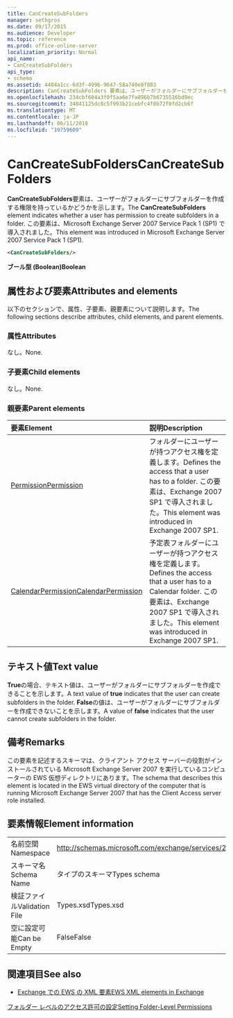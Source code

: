```yaml
---
title: CanCreateSubFolders
manager: sethgros
ms.date: 09/17/2015
ms.audience: Developer
ms.topic: reference
ms.prod: office-online-server
localization_priority: Normal
api_name:
- CanCreateSubFolders
api_type:
- schema
ms.assetid: 4404a1cc-6d3f-4996-9647-58a740e8f883
description: CanCreateSubFolders 要素は、ユーザーがフォルダーにサブフォルダーを作成する権限を持っているかどうかを示します。 この要素は、Microsoft Exchange Server 2007 Service Pack 1 (SP1) で導入されました。
ms.openlocfilehash: 234cbf604a3f0f5aa6e7fa896b7b6735516bd9ec
ms.sourcegitcommit: 34041125dc8c5f993b21cebfc4f8b72f0fd2cb6f
ms.translationtype: MT
ms.contentlocale: ja-JP
ms.lasthandoff: 06/11/2018
ms.locfileid: "19759609"
---
```

# <a name="cancreatesubfolders"></a><span data-ttu-id="7b749-104">CanCreateSubFolders</span><span class="sxs-lookup"><span data-stu-id="7b749-104">CanCreateSubFolders</span></span>

<span data-ttu-id="7b749-105">**CanCreateSubFolders**要素は、ユーザーがフォルダーにサブフォルダーを作成する権限を持っているかどうかを示します。</span><span class="sxs-lookup"><span data-stu-id="7b749-105">The **CanCreateSubFolders** element indicates whether a user has permission to create subfolders in a folder.</span></span> <span data-ttu-id="7b749-106">この要素は、Microsoft Exchange Server 2007 Service Pack 1 (SP1) で導入されました。</span><span class="sxs-lookup"><span data-stu-id="7b749-106">This element was introduced in Microsoft Exchange Server 2007 Service Pack 1 (SP1).</span></span> 
  
```xml
<CanCreateSubFolders/>
```

 <span data-ttu-id="7b749-107">**ブール型 (Boolean)**</span><span class="sxs-lookup"><span data-stu-id="7b749-107">**Boolean**</span></span>
## <a name="attributes-and-elements"></a><span data-ttu-id="7b749-108">属性および要素</span><span class="sxs-lookup"><span data-stu-id="7b749-108">Attributes and elements</span></span>

<span data-ttu-id="7b749-109">以下のセクションで、属性、子要素、親要素について説明します。</span><span class="sxs-lookup"><span data-stu-id="7b749-109">The following sections describe attributes, child elements, and parent elements.</span></span>
  
### <a name="attributes"></a><span data-ttu-id="7b749-110">属性</span><span class="sxs-lookup"><span data-stu-id="7b749-110">Attributes</span></span>

<span data-ttu-id="7b749-111">なし。</span><span class="sxs-lookup"><span data-stu-id="7b749-111">None.</span></span>
  
### <a name="child-elements"></a><span data-ttu-id="7b749-112">子要素</span><span class="sxs-lookup"><span data-stu-id="7b749-112">Child elements</span></span>

<span data-ttu-id="7b749-113">なし。</span><span class="sxs-lookup"><span data-stu-id="7b749-113">None.</span></span>
  
### <a name="parent-elements"></a><span data-ttu-id="7b749-114">親要素</span><span class="sxs-lookup"><span data-stu-id="7b749-114">Parent elements</span></span>

|<span data-ttu-id="7b749-115">**要素**</span><span class="sxs-lookup"><span data-stu-id="7b749-115">**Element**</span></span>|<span data-ttu-id="7b749-116">**説明**</span><span class="sxs-lookup"><span data-stu-id="7b749-116">**Description**</span></span>|
|:-----|:-----|
|[<span data-ttu-id="7b749-117">Permission</span><span class="sxs-lookup"><span data-stu-id="7b749-117">Permission</span></span>](permission.md) <br/> |<span data-ttu-id="7b749-118">フォルダーにユーザーが持つアクセス権を定義します。</span><span class="sxs-lookup"><span data-stu-id="7b749-118">Defines the access that a user has to a folder.</span></span> <span data-ttu-id="7b749-119">この要素は、Exchange 2007 SP1 で導入されました。</span><span class="sxs-lookup"><span data-stu-id="7b749-119">This element was introduced in Exchange 2007 SP1.</span></span>  <br/> |
|[<span data-ttu-id="7b749-120">CalendarPermission</span><span class="sxs-lookup"><span data-stu-id="7b749-120">CalendarPermission</span></span>](calendarpermission.md) <br/> |<span data-ttu-id="7b749-121">予定表フォルダーにユーザーが持つアクセス権を定義します。</span><span class="sxs-lookup"><span data-stu-id="7b749-121">Defines the access that a user has to a Calendar folder.</span></span> <span data-ttu-id="7b749-122">この要素は、Exchange 2007 SP1 で導入されました。</span><span class="sxs-lookup"><span data-stu-id="7b749-122">This element was introduced in Exchange 2007 SP1.</span></span>  <br/> |
   
## <a name="text-value"></a><span data-ttu-id="7b749-123">テキスト値</span><span class="sxs-lookup"><span data-stu-id="7b749-123">Text value</span></span>

<span data-ttu-id="7b749-124">**True**の場合、テキスト値は、ユーザーがフォルダーにサブフォルダーを作成できることを示します。</span><span class="sxs-lookup"><span data-stu-id="7b749-124">A text value of **true** indicates that the user can create subfolders in the folder.</span></span> <span data-ttu-id="7b749-125">**False**の値は、ユーザーがフォルダーにサブフォルダーを作成できないことを示します。</span><span class="sxs-lookup"><span data-stu-id="7b749-125">A value of **false** indicates that the user cannot create subfolders in the folder.</span></span> 
  
## <a name="remarks"></a><span data-ttu-id="7b749-126">備考</span><span class="sxs-lookup"><span data-stu-id="7b749-126">Remarks</span></span>

<span data-ttu-id="7b749-127">この要素を記述するスキーマは、クライアント アクセス サーバーの役割がインストールされている Microsoft Exchange Server 2007 を実行しているコンピューターの EWS 仮想ディレクトリにあります。</span><span class="sxs-lookup"><span data-stu-id="7b749-127">The schema that describes this element is located in the EWS virtual directory of the computer that is running Microsoft Exchange Server 2007 that has the Client Access server role installed.</span></span>
  
## <a name="element-information"></a><span data-ttu-id="7b749-128">要素情報</span><span class="sxs-lookup"><span data-stu-id="7b749-128">Element information</span></span>

|||
|:-----|:-----|
|<span data-ttu-id="7b749-129">名前空間</span><span class="sxs-lookup"><span data-stu-id="7b749-129">Namespace</span></span>  <br/> |http://schemas.microsoft.com/exchange/services/2006/types  <br/> |
|<span data-ttu-id="7b749-130">スキーマ名</span><span class="sxs-lookup"><span data-stu-id="7b749-130">Schema Name</span></span>  <br/> |<span data-ttu-id="7b749-131">タイプのスキーマ</span><span class="sxs-lookup"><span data-stu-id="7b749-131">Types schema</span></span>  <br/> |
|<span data-ttu-id="7b749-132">検証ファイル</span><span class="sxs-lookup"><span data-stu-id="7b749-132">Validation File</span></span>  <br/> |<span data-ttu-id="7b749-133">Types.xsd</span><span class="sxs-lookup"><span data-stu-id="7b749-133">Types.xsd</span></span>  <br/> |
|<span data-ttu-id="7b749-134">空に設定可能</span><span class="sxs-lookup"><span data-stu-id="7b749-134">Can be Empty</span></span>  <br/> |<span data-ttu-id="7b749-135">False</span><span class="sxs-lookup"><span data-stu-id="7b749-135">False</span></span>  <br/> |
   
## <a name="see-also"></a><span data-ttu-id="7b749-136">関連項目</span><span class="sxs-lookup"><span data-stu-id="7b749-136">See also</span></span>



- [<span data-ttu-id="7b749-137">Exchange での EWS の XML 要素</span><span class="sxs-lookup"><span data-stu-id="7b749-137">EWS XML elements in Exchange</span></span>](ews-xml-elements-in-exchange.md)


[<span data-ttu-id="7b749-138">フォルダー レベルのアクセス許可の設定</span><span class="sxs-lookup"><span data-stu-id="7b749-138">Setting Folder-Level Permissions</span></span>](http://msdn.microsoft.com/library/c7530e86-5112-401c-b10a-9c054ae59f07%28Office.15%29.aspx)

